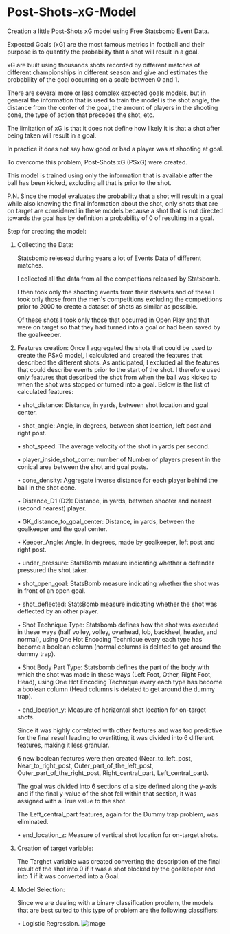 # Post-Shots-xG-Model
Creation a little Post-Shots xG model using Free Statsbomb Event Data.

Expected Goals (xG) are the most famous metrics in football and their purpose is to quantify the probability that a shot will result in a goal. 

xG are built using thousands shots recorded by different matches of different championships in different season and give and estimates the probability of the goal occurring on a scale between 0 and 1.

There are several more or less complex expected goals models, but in general the information that is used to train the model is the shot angle, the distance from the center of the goal, the amount of players in the shooting cone, the type of action that precedes the 
shot, etc.

The limitation of xG is that it does not define how likely it is that a shot after being taken will result in a goal.

In practice it does not say how good or bad a player was at shooting at goal.

To overcome this problem, Post-Shots xG (PSxG) were created.

This model is trained using only the information that is available after the ball has been kicked, excluding all that is prior to the shot.

P.N. Since the model evaluates the probability that a shot will result in a goal while also knowing the final information about the shot, only shots that are on target are considered in these models because a shot that is not directed towards the goal has by definition a probability of 0 of resulting in a goal.


Step for creating the model:

1) Collecting the Data:
   
   Statsbomb relesead during years a lot of Events Data of different matches.
   
   I collected all the data from all the competitions released by Statsbomb.
   
   I then took only the shooting events from their datasets and of these I took only those from the men's competitions excluding the competitions prior to 2000 to create a dataset of shots as similar as possible.
   
   Of these shots I took only those that occurred in Open Play and that were on target so that they had turned into a goal or had been saved by the goalkeeper.
   
2) Features creation:
   Once I aggregated the shots that could be used to create the PSxG model, I calculated and created the features that described the different shots.
   As anticipated, I excluded all the features that could describe events prior to the start of the shot.
   I therefore used only features that described the shot from when the ball was kicked to when the shot was stopped or turned into a goal.
   Below is the list of calculated features:
   
   • shot_distance: Distance, in yards, between shot location and goal center.
   
   • shot_angle: Angle, in degrees, between shot location, left post and right post.
   
   • shot_speed: The average velocity of the shot in yards per second.
   
   • player_inside_shot_come: number of Number of players present in the conical area between the shot and goal posts.
   
   • cone_density: Aggregate inverse distance for each player behind the ball in the shot cone.
   
   • Distance_D1 (D2): Distance, in yards, between shooter and nearest (second nearest) player.
   
   • GK_distance_to_goal_center: Distance, in yards, between the goalkeeper and the goal center.
   
   • Keeper_Angle: Angle, in degrees, made by goalkeeper, left post and right post.
   
   • under_pressure: StatsBomb measure indicating whether a defender pressured the shot taker.
   
   • shot_open_goal: StatsBomb measure indicating whether the shot was in front of an open goal.
   
   • shot_deflected: StatsBomb measure indicating whether the shot was deflected by an other player.
   
   • Shot Technique Type: Statsbomb defines how the shot was executed in these ways (half volley, volley, overhead, lob, backheel, header, and normal), using One Hot Encoding Technique every each type has become a boolean column (normal columns is delated to get around 
     the dummy trap).
   
   • Shot Body Part Type: Statsbomb defines the part of the body with which the shot was made in these ways (Left Foot, Other, Right Foot, Head), using One Hot Encoding Technique every each type has become a boolean column (Head columns is delated to get around 
     the dummy trap).
   
   • end_location_y: Measure of horizontal shot location for on-target shots.

     Since it was highly correlated with other features and was too predictive for the final result leading to overfitting, it was divided into 6 different features, making it less granular.
   
     6 new boolean features were then created (Near_to_left_post, Near_to_right_post, Outer_part_of_the_left_post, Outer_part_of_the_right_post, Right_central_part, Left_central_part).
   
     The goal was divided into 6 sections of a size defined along the y-axis and if the final y-value of the shot fell within that section, it was assigned with a True value to the shot.
   
     The Left_central_part features, again for the Dummy trap problem, was eliminated.
   
   • end_location_z: Measure of vertical shot location for on-target shots.

3) Creation of target variable:
   
   The Targhet variable was created converting the description of the final result of the shot into 0 if it was a shot blocked by the goalkeeper and into 1 if it was converted into a Goal.
 
4) Model Selection:
   
   Since we are dealing with a binary classification problem, the models that are best suited to this type of problem are the following classifiers:
   
   • Logistic Regression.
     ![image](https://github.com/user-attachments/assets/891ec73e-d9f4-47e7-835a-a6d7ebb73afb)



     

      






